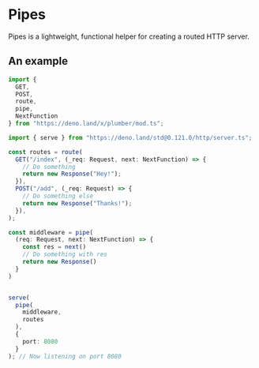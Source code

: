 # Pipes

Pipes is a lightweight, functional helper for creating a routed HTTP server.

## An example

```typescript
import {
  GET,
  POST,
  route,
  pipe,
  NextFunction
} from "https://deno.land/x/plumber/mod.ts";

import { serve } from "https://deno.land/std@0.121.0/http/server.ts";

const routes = route(
  GET("/index", (_req: Request, next: NextFunction) => {
    // Do something
    return new Response("Hey!");
  }),
  POST("/add", (_req: Request) => {
    // Do something else
    return new Response("Thanks!");
  }),
);

const middleware = pipe(
  (req: Request, next: NextFunction) => {
    const res = next()
    // Do something with res
    return new Response()
  }
)


serve(
  pipe(
    middleware,
    routes
  ),
  {
    port: 8080
  }
); // Now listening on port 8080

```
